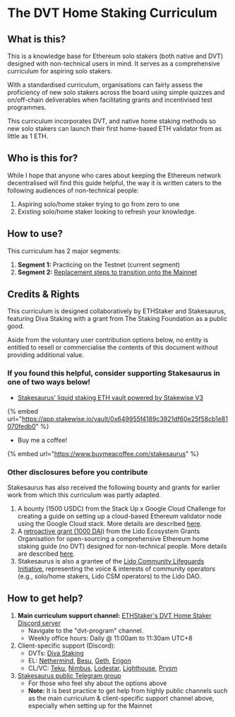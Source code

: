 # The DVT Home Staking Curriculum

## What is this?

This is a knowledge base for Ethereum solo stakers (both native and DVT) designed with non-technical users in mind. It serves as a comprehensive curriculum for aspiring solo stakers.

With a standardised curriculum, organisations can fairly assess the proficiency of new solo stakers across the board using simple quizzes and on/off-chain deliverables when facilitating grants and incentivised test programmes.

This curriculum incorporates DVT, and native home staking methods so new solo stakers can launch their first home-based ETH validator from as little as 1 ETH.

## Who is this for?

While I hope that anyone who cares about keeping the Ethereum network decentralised will find this guide helpful, the way it is written caters to the following audiences of non-technical people:

1. Aspiring solo/home staker trying to go from zero to one
2. Existing solo/home staker looking to refresh your knowledge.

## How to use?

This curriculum has 2 major segments:

1. **Segment 1:** Practicing on the Testnet (current segment)
2. **Segment 2:** [Replacement steps to transition onto the Mainnet ](https://app.gitbook.com/o/ZRc5aeQgk267aLADwYv5/s/FoGzpVzGOOby9LLDFqRC/)

## Credits & Rights

This curriculum is designed collaboratively by ETHStaker and Stakesaurus, featuring Diva Staking with a grant from The Staking Foundation as a public good.

Aside from the voluntary user contribution options below, no entity is entitled to resell or commercialise the contents of this document without providing additional value.&#x20;

### If you found this helpful, consider supporting Stakesaurus in one of two ways below!&#x20;

* [Stakesaurus' liquid staking ETH vault powered by Stakewise V3](https://app.stakewise.io/vault/0x649955f4189c3921df60e25f58cb1e81070fedb0)

{% embed url="https://app.stakewise.io/vault/0x649955f4189c3921df60e25f58cb1e81070fedb0" %}

* Buy me a coffee!

{% embed url="https://www.buymeacoffee.com/stakesaurus" %}

### Other disclosures before you contribute

Stakesaurus has also received the following bounty and grants for earlier work from which this curriculum was partly adapted.

1. A bounty (1500 USDC) from the Stack Up x Google Cloud Challenge for creating a guide on setting up a cloud-based Ethereum validator node using the Google Cloud stack. More details are described [here](https://x.com/StackUpHQ/status/1701601281541091565).
2. A [retroactive grant (1000 DAI)](https://research.lido.fi/t/lido-community-lifeguards-initiative/4678/23?u=stakesaurus) from the Lido Ecosystem Grants Organisation for open-sourcing a comprehensive Ethereum home staking guide (no DVT) designed for non-technical people. More details are described [here](https://x.com/stakesaurus/status/1709419025435164696).
3. Stakesaurus is also a grantee of the [Lido Community Lifeguards Initiative](https://research.lido.fi/t/lido-community-lifeguards-initiative/4678), representing the voice & interests of community operators (e.g., solo/home stakers, Lido CSM operators) to the Lido DAO.

## How to get help?

1. **Main curriculum support channel:** [ETHStaker's DVT Home Staker Discord server](https://discord.gg/ethstaker)
   * Navigate to the "dvt-program" channel.
   * Weekly office hours: Daily @ 11:00am to 11:30am UTC+8
2. Client-specific support (Discord):
   * DVTs: [Diva Staking](https://discord.gg/gkgzbze4)
   * EL: [Nethermind](https://discord.gg/bphnunvcef), [Besu](https://discord.gg/consensys), [Geth](https://discord.gg/CYuF3A9S), [Erigon](https://github.com/ledgerwatch/erigon?tab=readme-ov-file#erigon-discord-server)
   * CL/VC: [Teku](https://discord.gg/consensys), [Nimbus](https://discord.gg/AuDqCzQb), [Lodestar](https://discord.gg/AuPdTD6N), [Lighthouse](https://discord.gg/5U2R2Awu), [Prysm](https://discord.gg/prysmaticlabs)
3. [Stakesaurus public Telegram group](https://t.me/stakesaurus)
   * For those who feel shy about the options above
   * **Note:** It is best practice to get help from highly public channels such as the main curriculum  & client-specific support channel above, especially when setting up for the Mainnet&#x20;
